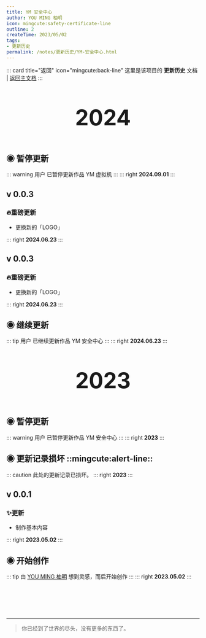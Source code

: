```yaml
---
title: YM 安全中心
author: YOU MING 柚明
icon: mingcute:safety-certificate-line
outline: 2
createTime: 2023/05/02
tags:
- 更新历史
permalink: /notes/更新历史/YM-安全中心.html
---
```


::: card title="返回" icon="mingcute:back-line"
这里是该项目的 **更新历史** 文档 | [返回主文档](/notes/YM-安全中心.html)
:::

<div style="text-align: center; ">
    <p style="font-size: 56px; font-weight: 650; margin-top: 60px">2024</p>
</div>


## ◉ 暂停更新
::: warning 用户 <Badge text="柚明" type="tip" /> 已暂停更新作品 YM 虚拟机
:::
::: right
**2024.09.01**
:::


## v 0.0.3 <Badge text="内测版" color="#8e5cd9" bg-color="rgba(159, 122, 234, 0.16)" />
### 🔥重磅更新

- 更换新的「LOGO」

::: right
**2024.06.23**
:::


## v 0.0.3 <Badge text="内测版" color="#8e5cd9" bg-color="rgba(159, 122, 234, 0.16)" />
### 🔥重磅更新

- 更换新的「LOGO」

::: right
**2024.06.23**
:::


## ◉ 继续更新
::: tip 用户 <Badge text="柚明" type="tip" /> 已继续更新作品  YM 安全中心 
:::
::: right
**2024.06.23**
:::


<div style="text-align: center; ">
    <p style="font-size: 56px; font-weight: 650; margin-top: 60px">2023</p>
</div>


## ◉ 暂停更新
::: warning 用户 <Badge text="柚明" type="tip" /> 已暂停更新作品  YM 安全中心 
:::
::: right
**2023**
:::


## ◉ 更新记录损坏 ::mingcute:alert-line::
::: caution 此处的更新记录已损坏。
::: right
**2023**
:::


## v 0.0.1 <Badge text="内测版" color="#8e5cd9" bg-color="rgba(159, 122, 234, 0.16)" />
### ✨更新

- 制作基本内容

::: right
**2023.05.02**
:::


## ◉ 开始创作
::: tip 由 [YOU MING 柚明](/notes/更多/工作室.html#you-ming-柚明) 想到灵感，而后开始创作
:::
::: right
**2023.05.02**
:::

<p style="margin-top: 100px"></p>

---

> 你已经到了世界的尽头，没有更多的东西了。